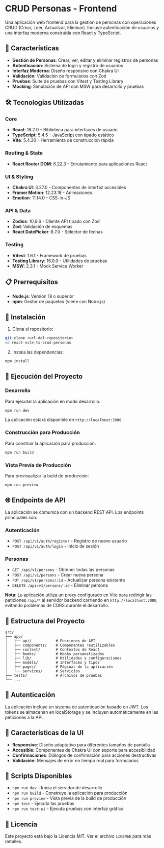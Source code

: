 # CRUD Personas - Frontend

Una aplicación web frontend para la gestión de personas con operaciones CRUD (Crear, Leer, Actualizar, Eliminar). Incluye autenticación de usuarios y una interfaz moderna construida con React y TypeScript.

## 🚀 Características

- **Gestión de Personas**: Crear, ver, editar y eliminar registros de personas
- **Autenticación**: Sistema de login y registro de usuarios
- **Interfaz Moderna**: Diseño responsivo con Chakra UI
- **Validación**: Validación de formularios con Zod
- **Pruebas**: Suite de pruebas con Vitest y Testing Library
- **Mocking**: Simulación de API con MSW para desarrollo y pruebas

## 🛠️ Tecnologías Utilizadas

### Core
- **React**: 18.2.0 - Biblioteca para interfaces de usuario
- **TypeScript**: 5.4.5 - JavaScript con tipado estático
- **Vite**: 5.4.20 - Herramienta de construcción rápida

### Routing & State
- **React Router DOM**: 6.22.3 - Enrutamiento para aplicaciones React

### UI & Styling
- **Chakra UI**: 3.27.0 - Componentes de interfaz accesibles
- **Framer Motion**: 12.23.18 - Animaciones
- **Emotion**: 11.14.0 - CSS-in-JS

### API & Data
- **Zodios**: 10.9.6 - Cliente API tipado con Zod
- **Zod**: Validación de esquemas
- **React DatePicker**: 8.7.0 - Selector de fechas

### Testing
- **Vitest**: 1.6.1 - Framework de pruebas
- **Testing Library**: 16.0.0 - Utilidades de pruebas
- **MSW**: 2.3.1 - Mock Service Worker

## 📋 Prerrequisitos

- **Node.js**: Versión 18 o superior
- **npm**: Gestor de paquetes (viene con Node.js)

## 🔧 Instalación

1. Clona el repositorio:
```bash
git clone <url-del-repositorio>
cd react-vite-ts-crud-personas
```

2. Instala las dependencias:
```bash
npm install
```

## 🚀 Ejecución del Proyecto

### Desarrollo
Para ejecutar la aplicación en modo desarrollo:
```bash
npm run dev
```
La aplicación estará disponible en `http://localhost:5000`

### Construcción para Producción
Para construir la aplicación para producción:
```bash
npm run build
```

### Vista Previa de Producción
Para previsualizar la build de producción:
```bash
npm run preview
```


## 🌐 Endpoints de API

La aplicación se comunica con un backend REST API. Los endpoints principales son:

### Autenticación
- `POST /api/v1/auth/register` - Registro de nuevo usuario
- `POST /api/v1/auth/login` - Inicio de sesión

### Personas
- `GET /api/v1/persons` - Obtener todas las personas
- `POST /api/v1/persons` - Crear nueva persona
- `PUT /api/v1/persons/:id` - Actualizar persona existente
- `DELETE /api/v1/persons/:id` - Eliminar persona

**Nota**: La aplicación utiliza un proxy configurado en Vite para redirigir las peticiones `/api/*` al servidor backend corriendo en `http://localhost:3000`, evitando problemas de CORS durante el desarrollo.

## 📁 Estructura del Proyecto

```
src/
├── app/
│   ├── api/           # Funciones de API
│   ├── components/    # Componentes reutilizables
│   ├── context/       # Contextos de React
│   ├── hooks/         # Hooks personalizados
│   ├── lib/           # Utilidades y configuraciones
│   ├── models/        # Interfaces y tipos
│   ├── pages/         # Páginas de la aplicación
│   └── services/      # Servicios
├── tests/             # Archivos de pruebas
└── ...
```

## 🔐 Autenticación

La aplicación incluye un sistema de autenticación basado en JWT. Los tokens se almacenan en localStorage y se incluyen automáticamente en las peticiones a la API.

## 🎨 Características de la UI

- **Responsive**: Diseño adaptativo para diferentes tamaños de pantalla
- **Accesible**: Componentes de Chakra UI con soporte para accesibilidad
- **Confirmaciones**: Diálogos de confirmación para acciones destructivas
- **Validación**: Mensajes de error en tiempo real para formularios

## 📝 Scripts Disponibles

- `npm run dev` - Inicia el servidor de desarrollo
- `npm run build` - Construye la aplicación para producción
- `npm run preview` - Vista previa de la build de producción
- `npm test` - Ejecuta las pruebas
- `npm run test:ui` - Ejecuta pruebas con interfaz gráfica


## 📄 Licencia

Este proyecto está bajo la Licencia MIT. Ver el archivo `LICENSE` para más detalles.
